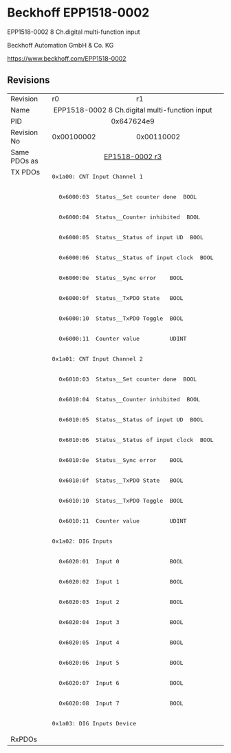 # Beckhoff EPP1518-0002

EPP1518-0002 8 Ch.digital multi-function input

Beckhoff Automation GmbH & Co. KG

https://www.beckhoff.com/EPP1518-0002

## Revisions
<table>
<tr >
<td>Revision</td>
<td>r0</td>
<td>r1</td>
</tr>
<tr >
<td>Name</td>
<td colspan=2 align="center">EPP1518-0002 8 Ch.digital multi-function input</td>
</tr>
<tr >
<td>PID</td>
<td colspan=2 align="center">0x647624e9</td>
</tr>
<tr >
<td>Revision No</td>
<td>0x00100002</td>
<td>0x00110002</td>
</tr>
<tr >
<td>Same PDOs as</td>
<td colspan=2 align="center"><a href="EP1518-0002">EP1518-0002 r3</a></td>
</tr>
<tr class="txpdo pdosection">
<td rowspan=28 valign=top>TX PDOs</td>
<td colspan=2 align="left"><pre>0x1a00: CNT Input Channel 1</pre></td>
<td></td>
</tr>
<tr class="txpdo">
<td colspan=2 align="left"><pre>  0x6000:03  Status__Set counter done  BOOL</pre></td>
</tr>
<tr class="txpdo">
<td colspan=2 align="left"><pre>  0x6000:04  Status__Counter inhibited  BOOL</pre></td>
</tr>
<tr class="txpdo">
<td colspan=2 align="left"><pre>  0x6000:05  Status__Status of input UD  BOOL</pre></td>
</tr>
<tr class="txpdo">
<td colspan=2 align="left"><pre>  0x6000:06  Status__Status of input clock  BOOL</pre></td>
</tr>
<tr class="txpdo">
<td colspan=2 align="left"><pre>  0x6000:0e  Status__Sync error    BOOL</pre></td>
</tr>
<tr class="txpdo">
<td colspan=2 align="left"><pre>  0x6000:0f  Status__TxPDO State   BOOL</pre></td>
</tr>
<tr class="txpdo">
<td colspan=2 align="left"><pre>  0x6000:10  Status__TxPDO Toggle  BOOL</pre></td>
</tr>
<tr class="txpdo">
<td colspan=2 align="left"><pre>  0x6000:11  Counter value         UDINT</pre></td>
</tr>
<tr class="txpdo pdosection">
<td colspan=2 align="left"><pre>0x1a01: CNT Input Channel 2</pre></td>
</tr>
<tr class="txpdo">
<td colspan=2 align="left"><pre>  0x6010:03  Status__Set counter done  BOOL</pre></td>
</tr>
<tr class="txpdo">
<td colspan=2 align="left"><pre>  0x6010:04  Status__Counter inhibited  BOOL</pre></td>
</tr>
<tr class="txpdo">
<td colspan=2 align="left"><pre>  0x6010:05  Status__Status of input UD  BOOL</pre></td>
</tr>
<tr class="txpdo">
<td colspan=2 align="left"><pre>  0x6010:06  Status__Status of input clock  BOOL</pre></td>
</tr>
<tr class="txpdo">
<td colspan=2 align="left"><pre>  0x6010:0e  Status__Sync error    BOOL</pre></td>
</tr>
<tr class="txpdo">
<td colspan=2 align="left"><pre>  0x6010:0f  Status__TxPDO State   BOOL</pre></td>
</tr>
<tr class="txpdo">
<td colspan=2 align="left"><pre>  0x6010:10  Status__TxPDO Toggle  BOOL</pre></td>
</tr>
<tr class="txpdo">
<td colspan=2 align="left"><pre>  0x6010:11  Counter value         UDINT</pre></td>
</tr>
<tr class="txpdo pdosection">
<td colspan=2 align="left"><pre>0x1a02: DIG Inputs</pre></td>
</tr>
<tr class="txpdo">
<td colspan=2 align="left"><pre>  0x6020:01  Input 0               BOOL</pre></td>
</tr>
<tr class="txpdo">
<td colspan=2 align="left"><pre>  0x6020:02  Input 1               BOOL</pre></td>
</tr>
<tr class="txpdo">
<td colspan=2 align="left"><pre>  0x6020:03  Input 2               BOOL</pre></td>
</tr>
<tr class="txpdo">
<td colspan=2 align="left"><pre>  0x6020:04  Input 3               BOOL</pre></td>
</tr>
<tr class="txpdo">
<td colspan=2 align="left"><pre>  0x6020:05  Input 4               BOOL</pre></td>
</tr>
<tr class="txpdo">
<td colspan=2 align="left"><pre>  0x6020:06  Input 5               BOOL</pre></td>
</tr>
<tr class="txpdo">
<td colspan=2 align="left"><pre>  0x6020:07  Input 6               BOOL</pre></td>
</tr>
<tr class="txpdo">
<td colspan=2 align="left"><pre>  0x6020:08  Input 7               BOOL</pre></td>
</tr>
<tr class="txpdo pdosection">
<td colspan=2 align="left"><pre>0x1a03: DIG Inputs Device</pre></td>
</tr>
<tr >
<td>RxPDOs</td>
<td colspan=2 align="left"></td>
</tr>
</table>
